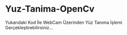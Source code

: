 # Yuz-Tanima-OpenCv

Yukarıdaki Kod İle WebCam Üzerinden Yüz Tanıma İşlemi Gerçekleştirebilirsiniz...

